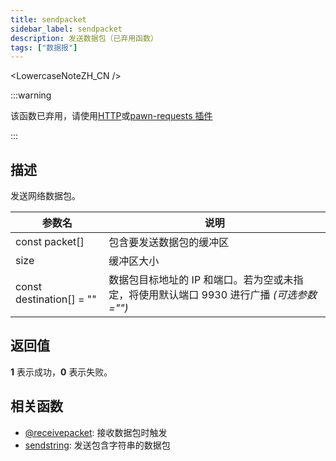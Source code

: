 ```yaml
---
title: sendpacket
sidebar_label: sendpacket
description: 发送数据包（已弃用函数）
tags: ["数据报"]
---
```


<LowercaseNoteZH_CN />

:::warning

该函数已弃用，请使用[HTTP](HTTP)或[pawn-requests 插件](https://github.com/Southclaws/pawn-requests)

:::

## 描述

发送网络数据包。

| 参数名                   | 说明                                                                                     |
| ------------------------ | ---------------------------------------------------------------------------------------- |
| const packet[]           | 包含要发送数据包的缓冲区                                                                 |
| size                     | 缓冲区大小                                                                               |
| const destination[] = "" | 数据包目标地址的 IP 和端口。若为空或未指定，将使用默认端口 9930 进行广播 _(可选参数="")_ |

## 返回值

**1** 表示成功，**0** 表示失败。

## 相关函数

- [@receivepacket](@receivepacket): 接收数据包时触发
- [sendstring](sendstring): 发送包含字符串的数据包
